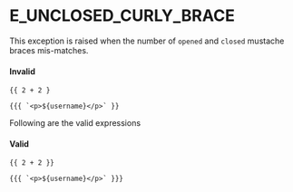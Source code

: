 # E_UNCLOSED_CURLY_BRACE

This exception is raised when the number of `opened` and `closed` mustache braces mis-matches.

#### Invalid

```edge
{{ 2 + 2 }
```

```edge
{{{ `<p>${username}</p>` }}
```

Following are the valid expressions

#### Valid

```edge
{{ 2 + 2 }}
```

```edge
{{{ `<p>${username}</p>` }}}
```
